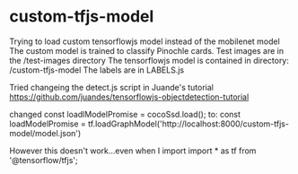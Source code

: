 # custom-tfjs-model

Trying to load custom tensorflowjs model instead of the mobilenet model
The custom model is trained to classify Pinochle cards. Test images are in the /test-images directory
The tensorflowjs model is contained in directory: /custom-tfjs-model
The labels are in LABELS.js


Tried changeing the detect.js script in Juande's tutorial https://github.com/juandes/tensorflowjs-objectdetection-tutorial

changed
      const loadlModelPromise = cocoSsd.load();
to: 
      const  loadModelPromise = tf.loadGraphModel('http://localhost:8000/custom-tfjs-model/model.json')  

However this doesn't work...even when I import
  import * as tf from '@tensorflow/tfjs';